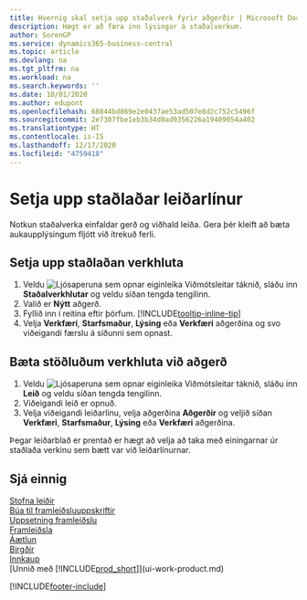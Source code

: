 ```yaml
---
title: Hvernig skal setja upp staðalverk fyrir aðgerðir | Microsoft Docs
description: Hægt er að færa inn lýsingar á staðalverkum.
author: SorenGP
ms.service: dynamics365-business-central
ms.topic: article
ms.devlang: na
ms.tgt_pltfrm: na
ms.workload: na
ms.search.keywords: ''
ms.date: 10/01/2020
ms.author: edupont
ms.openlocfilehash: 68844bd869e2e0437ae53ad507e8d2c752c5496f
ms.sourcegitcommit: 2e7307fbe1eb3b34d0ad9356226a19409054a402
ms.translationtype: HT
ms.contentlocale: is-IS
ms.lasthandoff: 12/17/2020
ms.locfileid: "4759418"
---
```

# <a name="set-up-standard-routing-lines"></a>Setja upp staðlaðar leiðarlínur

Notkun staðalverka einfaldar gerð og viðhald leiða. Gera þér kleift að bæta aukaupplýsingum fljótt við ítrekuð ferli.

## <a name="to-set-up-a-standard-task"></a>Setja upp staðlaðan verkhluta

1. Veldu ![Ljósaperuna sem opnar eiginleika Viðmótsleitar](media/ui-search/search_small.png "Segðu mér hvað þú vilt gera") táknið, sláðu inn **Staðalverkhlutar** og veldu síðan tengda tengilinn.
2. Valið er **Nýtt** aðgerð.
3. Fyllið inn í reitina eftir þörfum. [!INCLUDE[tooltip-inline-tip](includes/tooltip-inline-tip_md.md)]
4. Velja **Verkfæri**, **Starfsmaður**, **Lýsing** eða **Verkfæri** aðgerðina og svo viðeigandi færslu á síðunni sem opnast.

## <a name="to-add-a-standard-task-to-an-operation"></a>Bæta stöðluðum verkhluta við aðgerð

1. Veldu ![Ljósaperuna sem opnar eiginleika Viðmótsleitar](media/ui-search/search_small.png "Segðu mér hvað þú vilt gera") táknið, sláðu inn **Leið** og veldu síðan tengda tengilinn.
2. Viðeigandi leið er opnuð.
3. Velja viðeigandi leiðarlínu, velja aðgerðina **Aðgerðir** og veljið síðan **Verkfæri**, **Starfsmaður**, **Lýsing** eða **Verkfæri** aðgerðina.

Þegar leiðarblað er prentað er hægt að velja að taka með einingarnar úr staðlaða verkinu sem bætt var við leiðarlínurnar.

## <a name="see-also"></a>Sjá einnig

[Stofna leiðir](production-how-to-create-routings.md)  
[Búa til framleiðsluuppskriftir](production-how-to-create-production-boms.md)  
[Uppsetning framleiðslu](production-configure-production-processes.md)  
[Framleiðsla](production-manage-manufacturing.md)  
[Áætlun](production-planning.md)  
[Birgðir](inventory-manage-inventory.md)  
[Innkaup](purchasing-manage-purchasing.md)  
[Unnið með [!INCLUDE[prod_short](includes/prod_short.md)]](ui-work-product.md)  


[!INCLUDE[footer-include](includes/footer-banner.md)]
